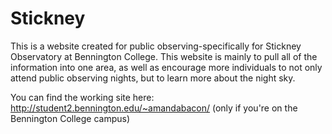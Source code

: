 # Stickney
This is a website created for public observing-specifically for Stickney Observatory at Bennington College.
This website is mainly to pull all of the information into one area,
as well as encourage more individuals to not only attend public observing nights,
but to learn more about the night sky.

You can find the working site here: http://student2.bennington.edu/~amandabacon/ (only if you're on the Bennington College campus)
